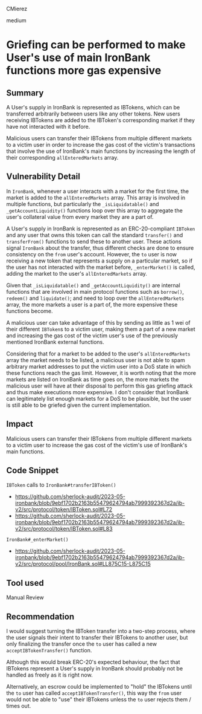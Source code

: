 CMierez

medium

# Griefing can be performed to make User's use of main IronBank functions more gas expensive

## Summary

A User's supply in IronBank is represented as IBTokens, which can be transferred arbitrarily between users like any other tokens. New users receiving IBTokens are added to the IBToken's corresponding market if they have not interacted with it before.

Malicious users can transfer their IBTokens from multiple different markets to a victim user in order to increase the gas cost of the victim's transactions that involve the use of IronBank's main functions by increasing the length of their corresponding `allEnteredMarkets` array.

## Vulnerability Detail

In `IronBank`, whenever a user interacts with a market for the first time, the market is added to the `allEnteredMarkets` array. This array is involved in multiple functions, but particularly the `_isLiquidatable()` and `_getAccountLiquidity()` functions loop over this array to aggregate the user's collateral value from every market they are a part of.

A User's supply in IronBank is represented as an ERC-20-compliant `IBToken` and any user that owns this token can call the standard `transfer()` and `transferFrom()` functions to send these to another user. These actions signal `IronBank` about the transfer, thus different checks are done to ensure consistency on the `from` user's account. However, the `to` user is now receiving a new token that represents a supply on a particular market, so if the user has not interacted with the market before, `_enterMarket()` is called, adding the market to the user's `allEnteredMarkets` array.

Given that `_isLiquidatable()` and `_getAccountLiquidity()` are internal functions that are involved in main protocol functions such as `borrow()`, `redeem()` and `liquidate()`; and need to loop over the `allEnteredMarkets` array, the more markets a user is a part of, the more expensive these functions become. 

A malicious user can take advantage of this by sending as little as 1 wei of their different `IBToken`s to a victim user, making them a part of a new market and increasing the gas cost of the victim user's use of the previously mentioned IronBank external functions.

Considering that for a market to be added to the user's `allEnteredMarkets` array the market needs to be listed, a malicious user is not able to spam arbitrary market addresses to put the victim user into a DoS state in which these functions reach the gas limit. However, it is worth noting that the more markets are listed on IronBank as time goes on, the more markets the malicious user will have at their disposal to perform this gas griefing attack and thus make executions more expensive. I don't consider that IronBank can legitimately list enough markets for a DoS to be plausible, but the user is still able to be griefed given the current implementation.

## Impact

Malicious users can transfer their IBTokens from multiple different markets to a victim user to increase the gas cost of the victim's use of IronBank's main functions.

## Code Snippet

`IBToken` calls to `IronBank#transferIBToken()`
- https://github.com/sherlock-audit/2023-05-ironbank/blob/9ebf1702b2163b55479624794ab7999392367d2a/ib-v2/src/protocol/token/IBToken.sol#L72
- https://github.com/sherlock-audit/2023-05-ironbank/blob/9ebf1702b2163b55479624794ab7999392367d2a/ib-v2/src/protocol/token/IBToken.sol#L83

`IronBank#_enterMarket()`
- https://github.com/sherlock-audit/2023-05-ironbank/blob/9ebf1702b2163b55479624794ab7999392367d2a/ib-v2/src/protocol/pool/IronBank.sol#LL875C15-L875C15


## Tool used

Manual Review

## Recommendation
 

I would suggest turning the IBToken transfer into a two-step process, where the user signals their intent to transfer their IBTokens to another user, but only finalizing the transfer once the `to` user has called a new `acceptIBTokenTransfer()` function.

Although this would break ERC-20's expected behaviour, the fact that IBTokens represent a User's supply in IronBank should probably not be handled as freely as it is right now.

Alternatively, an escrow could be implemented to "hold" the IBTokens until the `to` user has called `acceptIBTokenTransfer()`, this way the `from` user would not be able to "use" their IBTokens unless the `to` user rejects them / times out.